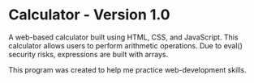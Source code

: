 # Calculator - Version 1.0
 A web-based calculator built using HTML, CSS, and JavaScript. This calculator allows users to perform arithmetic operations. Due to eval() security risks, expressions are built with arrays.

 This program was created to help me practice web-development skills.
